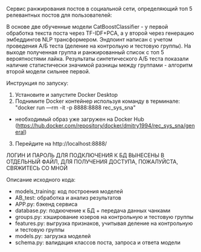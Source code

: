 Сервис ранжирования постов в социальной сети, определяющий топ 5 релевантных постов для пользователей:

В основе две обученные модели CatBoostClassifier - у первой обработка текста поста через TF-IDF+PCA, а у второй через генерацию эмбеддингов NLP трансформером.
Эндпоинт написан с учетом проведения А/Б теста (деление на контрольую и тестовую группы).
На выходе полученная группа и ранжированный список с топ 5 вероятностями лайка.
Результаты синтетического А/Б теста показали наличие статистически значимой разницы между группами - алгоритм второй модели сильнее первой.

Инструкция по запуску:
1) Установите и запустите Docker Desktop
2) Поднимите Docker контейнер используя команду в терминале: "docker run —rm -it -p 8888:8888 rec_sys_sna"
- необходимый образ уже загружен на Docker Hub (https://hub.docker.com/repository/docker/dmitry1994/rec_sys_sna/general)
3) Перейдите на http://localhost:8888/

ЛОГИН И ПАРОЛЬ ДЛЯ ПОДКЛЮЧЕНИЯ К БД ВЫНЕСЕНЫ В ОТДЕЛЬНЫЙ ФАЙЛ, ДЛЯ ПОЛУЧЕНИЯ ДОСТУПА, ПОЖАЛУЙСТА, СВЯЖИТЕСЬ СО МНОЙ

Описание исходного кода:
- models_training\: код построения моделей
- AB_test\: обработка и анализ результатов
- APP.py: бэкенд сервиса
- database.py: подкючение к БД + передача данных чанками
- groups.py: хэширование юзеров на контрольную и тестовую группы
- features.py: выгрузка признаков, учитывая деление на контрольную и тестовую группы
- models.py: загрузка моделей
- schema.py: валидация классов поста, запроса и ответа модели
